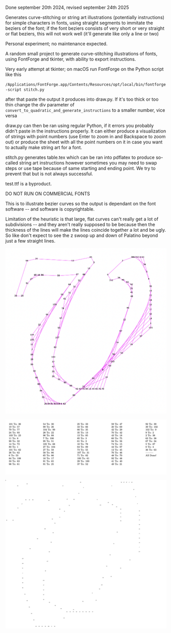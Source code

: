 Done september 20th 2024, revised september 24th 2025

Generates curve-stitching or string art illustrations (potentially instructions)
for simple characters in fonts, using straight segments to immitate the beziers
of the font;  if the font beziers consists of very short or very straight or flat
beziers, this will not work well (it'll generate like only a line or two)

Personal experiment; no maintenance expected.

A random small project to generate curve-stitching illustrations
of fonts, using FontForge and tkinter, with ability to export
instructions.

Very early attempt at tkinter; on macOS run FontForge on the
Python script like this
```
/Applications/FontForge.app/Contents/Resources/opt/local/bin/fontforge -script stitch.py
```

after that paste the output it produces into draw.py.  If it's too thick
or too thin change the div parameter of ``convert_to_quadratic_and_generate_instructions``
to a smaller number, vice versa

draw.py can then be ran using regular Python, if it errors
you probably didn't paste in the instructions properly.  It can either
produce a visualization of strings with point numbers (use Enter to zoom in
and Backspace to zoom out) or produce the sheet with all the point numbers on it
in case you want to actually make string art for a font.

stitch.py generates table.tex which can be ran into pdflatex to produce so-called
string art instructions however sometimes you may need to swap steps or
use tape because of same starting and ending point.  We try to prevent
that but is not always successful.

test.ttf is a byproduct.



DO NOT RUN ON COMMERCIAL FONTS

This is to illustrate bezier curves so the output is dependant on the font
software -- and software is copyrightable.

Limitation of the heuristic is that large, flat curves can't really get
a lot of subdivisions -- and they aren't really supposed to be because
then the thickness of the lines will make the lines coincide together a lot
and be ugly.  So like don't expect to see the z swoop up and down of Palatino
beyond just a few straight lines.


![v in TeX Gyre Pagella italic stitched](v-tgpagella.png)

![v in TeX Gyre Pagella italic, instructions](v-tgp-instr.png)

![v in TeX Gyre Pagella italic, point sheet](v-pts.png)

